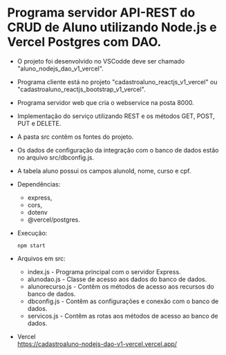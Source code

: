 # Programa servidor API-REST do CRUD de Aluno utilizando Node.js e Vercel Postgres com DAO.

- O projeto foi desenvolvido no VSCodde deve ser chamado "aluno_nodejs_dao_v1_vercel".
- Programa cliente está no projeto "cadastroaluno_reactjs_v1_vercel" ou "cadastroaluno_reactjs_bootstrap_v1_vercel".
- Programa servidor web que cria o webservice na posta 8000.
- Implementação do serviço utilizando REST e os métodos GET, POST, PUT e DELETE.
- A pasta src contêm os fontes do projeto.
- Os dados de configuração da integração com o banco de dados estão no arquivo src/dbconfig.js.
- A tabela aluno possui os campos alunoId, nome, curso e cpf.

- Dependências:    
    - express,
    - cors,
    - dotenv
    - @vercel/postgres.

- Execução:    
   <pre><code>npm start</code></pre>

- Arquivos em src:
    - index.js - Programa principal com o servidor Express.
    - alunodao.js - Classe de acesso aos dados do banco de dados.
    - alunorecurso.js - Contêm os métodos de acesso aos recursos do banco de dados.
    - dbconfig.js - Contêm as configurações e conexão com o banco de dados.
    - servicos.js - Contêm as rotas aos métodos de acesso ao banco de dados.

- Vercel   
    https://cadastroaluno-nodejs-dao-v1-vercel.vercel.app/    